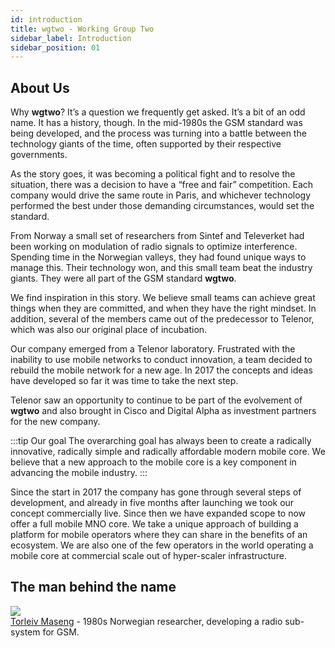 ```yaml
---
id: introduction
title: wgtwo - Working Group Two
sidebar_label: Introduction
sidebar_position: 01
---
```

## About Us
Why **wgtwo**? It’s a question we frequently get asked. It’s a bit of an odd name. It has a history, though. In the mid-1980s the GSM standard was being developed, and the process was turning into a battle between the technology giants of the time, often supported by their respective governments.

As the story goes, it was becoming a political fight and to resolve the situation, there was a decision to have a “free and fair” competition. Each company would drive the same route in Paris, and whichever technology performed the best under those demanding circumstances, would set the standard.

From Norway a small set of researchers from Sintef and Televerket had been working on modulation of radio signals to optimize interference. Spending time in the Norwegian valleys, they had found unique ways to manage this. Their technology won, and this small team beat the industry giants. They were all part of the GSM standard **wgtwo**.

We find inspiration in this story. We believe small teams can achieve great things when they are committed, and when they have the right mindset. In addition, several of the members came out of the predecessor to Telenor, which was also our original place of incubation.

Our company emerged from a Telenor laboratory. Frustrated with the inability to use mobile networks to conduct innovation, a team decided to rebuild the mobile network for a new age. In 2017 the concepts and ideas have developed so far it was time to take the next step.

Telenor saw an opportunity to continue to be part of the evolvement of **wgtwo** and also brought in Cisco and Digital Alpha as investment partners for the new company.

:::tip Our goal
The overarching goal has always been to create a radically innovative, radically simple and radically affordable modern mobile core. We believe that a new approach to the mobile core is a key component in advancing the mobile industry.
:::

Since the start in 2017 the company has gone through several steps of development, and already in five months after launching we took our concept commercially live. Since then we have expanded scope to now offer a full mobile MNO core. We take a unique approach of building a platform for mobile operators where they can share in the benefits of an ecosystem. We are also one of the few operators in the world operating a mobile core at commercial scale out of hyper-scaler infrastructure.

## The man behind the name
![](../images/wgtwo-skier-1.png)  
[Torleiv Maseng](https://en.wikipedia.org/wiki/Torleiv_Maseng) - 1980s Norwegian researcher, developing a radio sub-system for GSM.
